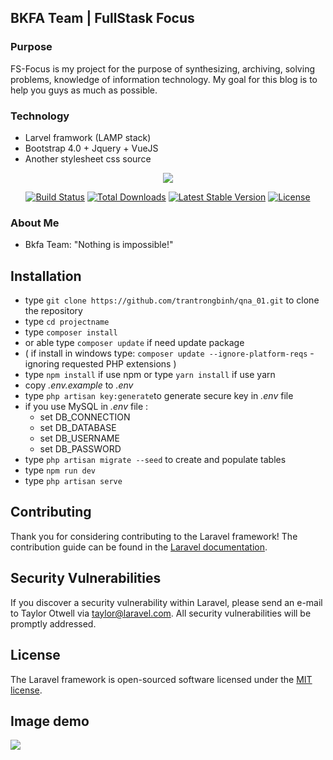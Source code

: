 ## BKFA Team | FullStask Focus ##

### Purpose

FS-Focus is my project for the purpose of synthesizing, archiving, solving problems, knowledge of information technology. My goal for this blog is to help you guys as much as possible.

### Technology

- Larvel framwork (LAMP stack)
- Bootstrap 4.0 + Jquery + VueJS
- Another stylesheet css source

<p align="center"><img src="https://laravel.com/assets/img/components/logo-laravel.svg"></p>

<p align="center">
<a href="https://travis-ci.org/laravel/framework"><img src="https://travis-ci.org/laravel/framework.svg" alt="Build Status"></a>
<a href="https://packagist.org/packages/laravel/framework"><img src="https://poser.pugx.org/laravel/framework/d/total.svg" alt="Total Downloads"></a>
<a href="https://packagist.org/packages/laravel/framework"><img src="https://poser.pugx.org/laravel/framework/v/stable.svg" alt="Latest Stable Version"></a>
<a href="https://packagist.org/packages/laravel/framework"><img src="https://poser.pugx.org/laravel/framework/license.svg" alt="License"></a>
</p>

### About Me

- Bkfa Team:
	"Nothing is impossible!"

## Installation

* type `git clone https://github.com/trantrongbinh/qna_01.git` to clone the repository 
* type `cd projectname`
* type `composer install`
* or able type `composer update` if need update package
* ( if install in windows type: `composer update --ignore-platform-reqs` - ignoring requested PHP extensions )
* type `npm install` if use npm or type `yarn install` if use yarn
* copy *.env.example* to *.env*
* type `php artisan key:generate`to generate secure key in *.env* file
* if you use MySQL in *.env* file :
   * set DB_CONNECTION
   * set DB_DATABASE
   * set DB_USERNAME
   * set DB_PASSWORD
* type `php artisan migrate --seed` to create and populate tables
* type `npm run dev`
* type `php artisan serve`

## Contributing

Thank you for considering contributing to the Laravel framework! The contribution guide can be found in the [Laravel documentation](https://laravel.com/docs/contributions).

## Security Vulnerabilities

If you discover a security vulnerability within Laravel, please send an e-mail to Taylor Otwell via [taylor@laravel.com](mailto:taylor@laravel.com). All security vulnerabilities will be promptly addressed.

## License

The Laravel framework is open-sourced software licensed under the [MIT license](https://opensource.org/licenses/MIT).

## Image demo

<img src="https://github.com/trantrongbinh/FS-Focus/blob/master/public/img/blog.png">
